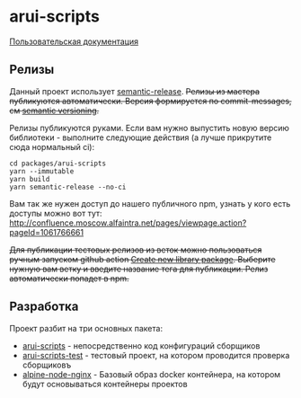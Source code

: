 arui-scripts
===

[Пользовательская документация](./packages/arui-scripts/README.md)

## Релизы
Данный проект использует [semantic-release](https://semantic-release.gitbook.io/semantic-release/).
~~Релизы из мастера публикуются автоматически. Версия формируется по commit-messages, см [semantic versioning](https://semver.org/).~~

Релизы публикуются руками. Если вам нужно выпустить новую версию библиотеки - выполните следующие действия (а лучше прикрутите сюда нормальный ci):
```
cd packages/arui-scripts
yarn --immutable
yarn build
yarn semantic-release --no-ci
```

Вам так же нужен доступ до нашего публичного npm, узнать у кого есть доступы можно вот тут: http://confluence.moscow.alfaintra.net/pages/viewpage.action?pageId=1061766661


~~Для публикации тестовых релизов из веток можно пользоваться ручным запуском
github action [Create new library package](https://github.com/alfa-laboratory/arui-scripts/actions?query=workflow%3A%22Create+new+library+package%22).
Выберите нужную вам ветку и введите название тега для публикации. Релиз автоматически попадет в npm.~~

## Разработка
Проект разбит на три основных пакета:

- [arui-scripts](./packages/arui-scripts/) - непосредственно код конфигураций сборщиков
- [arui-scripts-test](./packages/arui-scripts-test/) - тестовый проект, на котором проводится проверка сборщиковъ
- [alpine-node-nginx](./packages/alpine-node-nginx/) - Базовый образ docker контейнера, на котором будут основываться контейнеры проектов
